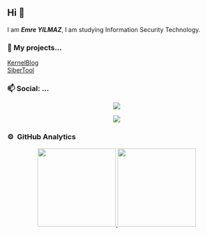 ## Hi 👋

I am ***Emre YILMAZ***, I am studying Information Security Technology.
### 🔭 My projects...

[KernelBlog](http://kernelblog.org) <br>
[SiberTool](https://sibertool.com)

###  📫 Social: ... 
<center>
<a href="https://www.twitter.com/s0lidNight"><img src="https://img.shields.io/badge/Twitter-blue?style=flat&logo=twitter&labelColor=blue"></a> 
  
<a href="https://www.linkedin.com/in/delosemre/"><img src="https://img.shields.io/badge/LinkedIn-blue?style=flat&logo=linkedin&labelColor=blue"></a>
</center>



### ⚙️ &nbsp;GitHub Analytics

<p align="center">
<a href="https://github.com/delosemre">
  <img height="180em" src="https://github-readme-stats-eight-theta.vercel.app/api?username=delosemre&show_icons=true&theme=algolia&include_all_commits=true&count_private=true"/>
  <img height="180em" src="https://github-readme-stats-eight-theta.vercel.app/api/top-langs/?username=delosemre&layout=compact&langs_count=8&theme=algolia"/>
</a>
</p>
